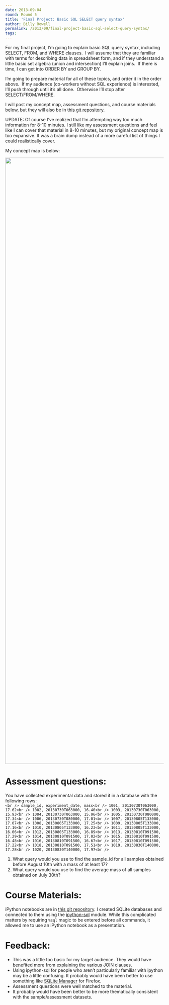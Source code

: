 ```yaml
---
date: 2013-09-04
round: Round 5
title: 'Final Project: Basic SQL SELECT query syntax'
author: Billy Rowell
permalink: /2013/09/final-project-basic-sql-select-query-syntax/
tags:
---
```

For my final project, I&#8217;m going to explain basic SQL query syntax, including SELECT, FROM, and WHERE clauses.  I will assume that they are familiar with terms for describing data in spreadsheet form, and if they understand a little basic set algebra (union and intersection) I&#8217;ll explain joins.  If there is time, I can get into ORDER BY and GROUP BY.

I&#8217;m going to prepare material for all of these topics, and order it in the order above.  If my audience (co-workers without SQL experience) is interested, I&#8217;ll push through until it&#8217;s all done.  Otherwise I&#8217;ll stop after SELECT/FROM/WHERE.

I will post my concept map, assessment questions, and course materials below, but they will also be in [this git repository][1].

UPDATE: Of course I&#8217;ve realized that I&#8217;m attempting way too much information for 8-10 minutes. I still like my assessment questions and feel like I can cover that material in 8-10 minutes, but my original concept map is too expansive. It was a brain dump instead of a more careful list of things I could realistically cover.

My concept map is below:

[<img class="aligncenter" alt="" src="https://raw.github.com/williamrowell/intro_to_sql/master/concept_map_20132201.png" width="1303" height="1928" />][2]

Assessment questions:  
=====================  
You have collected experimental data and stored it in a database with the  
following rows:  
`<br />
sample_id, experiment_date, mass<br />
1001, 20130730T063000, 17.62<br />
1002, 20130730T063000, 16.40<br />
1003, 20130730T063000, 15.93<br />
1004, 20130730T063000, 15.96<br />
1005, 20130730T080000, 17.34<br />
1006, 20130730T080000, 17.01<br />
1007, 20130805T133000, 17.07<br />
1008, 20130805T133000, 17.25<br />
1009, 20130805T133000, 17.16<br />
1010, 20130805T133000, 16.23<br />
1011, 20130805T133000, 16.06<br />
1012, 20130805T133000, 16.89<br />
1013, 20130810T091500, 17.29<br />
1014, 20130810T091500, 17.02<br />
1015, 20130810T091500, 16.48<br />
1016, 20130810T091500, 16.67<br />
1017, 20130810T091500, 17.22<br />
1018, 20130810T091500, 17.51<br />
1019, 20130830T140000, 17.28<br />
1020, 20130830T140000, 17.97<br />
`

1.  What query would you use to find the sample_id for all samples obtained before August 10th with a mass of at least 17?
2.  What query would you use to find the average mass of all samples obtained on July 30th?

Course Materials:  
=================  
iPython notebooks are in [this git repository][1]. I created SQLite databases and connected to them using the [ipython-sql][3] module. While this complicated matters by requiring `%sql` magic to be entered before all commands, it allowed me to use an iPython notebook as a presentation.

Feedback:  
=========

*   This was a little too basic for my target audience. They would have benefited more from explaining the various JOIN clauses.
*   Using ipython-sql for people who aren&#8217;t particularly familiar with ipython may be a little confusing. It probably would have been better to use something like [SQLite Manager][4] for Firefox.
*   Assessment questions were well matched to the material.
*   It probably would have been better to be more thematically consistent with the sample/assessment datasets.

 [1]: https://github.com/williamrowell/intro_to_sql
 [2]: https://raw.github.com/williamrowell/intro_to_sql/master/concept_map_20132201.png
 [3]: https://pypi.python.org/pypi/ipython-sql
 [4]: https://addons.mozilla.org/en-us/firefox/addon/sqlite-manager/

